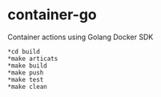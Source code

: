 # container-go
Container actions using Golang Docker SDK

```
*cd build
*make articats
*make build 
*make push
*make test
*make clean
```

